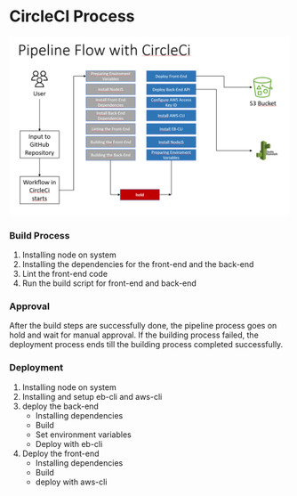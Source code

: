 # CircleCI Process

![alt text](./pictures/Pipeline_Flow%20.png)

### Build Process

1. Installing node on system
2. Installing the dependencies for the front-end and the back-end
3. Lint the front-end code
4. Run the build script for front-end and back-end

### Approval

After the build steps are successfully done, the pipeline process goes on hold and wait for manual approval.
If the building process failed, the deployment process ends till the building process completed successfully.

### Deployment

1. Installing node on system
2. Installing and setup eb-cli and aws-cli
3. deploy the back-end
    - Installing dependencies
    - Build
    - Set environment variables
    - Deploy with eb-cli
4. Deploy the front-end
    - Installing dependencies
    - Build
    - deploy with aws-cli


